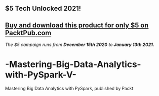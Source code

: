 ## $5 Tech Unlocked 2021!
[Buy and download this product for only $5 on PacktPub.com](https://www.packtpub.com/)
-----
*The $5 campaign         runs from __December 15th 2020__ to __January 13th 2021.__*

# -Mastering-Big-Data-Analytics-with-PySpark-V-
 Mastering Big Data Analytics with PySpark, published by Packt
